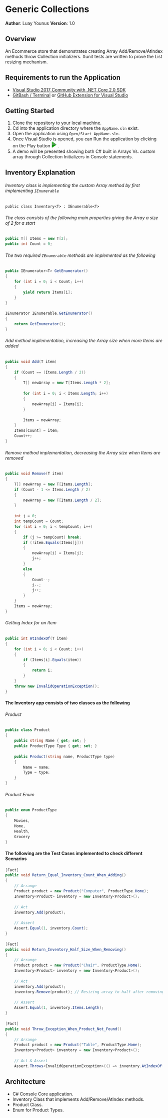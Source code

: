 # Generic Collections

**Author**: Luay Younus
**Version**: 1.0

## Overview
An Ecommerce store that demonstrates creating Array Add/Remove/AtIndex methods throw Collection initializers. Xunit tests are written to prove the List resizing mechanism.

## Requirements to run the Application
- [Visual Studio 2017 Community with .NET Core 2.0 SDK](https://www.microsoft.com/net/core#windowscmd)
- [GitBash / Terminal](https://git-scm.com/downloads) or [GitHub Extension for Visual Studio](https://visualstudio.github.com)

## Getting Started
1. Clone the repository to your local machine.
2. Cd into the application directory where the `AppName.sln` exist.
3. Open the application using `Open/Start AppName.sln`.
4. Once Visual Studio is opened, you can Run the application by clicking on the Play button <img src="https://github.com/luayyounus/Lab02-Unit-Testing/blob/Lab02-Luay/WarCardGame/play-button.jpg" width="16"> .
5. A demo will be presented showing both C# built in Arrays Vs. custom array through Collection Initializers in Console statements.

## Inventory Explanation
###### Inventory class is implementing the custom Array method by first implementing `IEnumerable`
`public class Inventory<T> : IEnumerable<T>`

###### The class consists of the following main properties giving the Array a size of 2 for a start
```C#
public T[] Items = new T[2];
public int Count = 0;
```

###### The two required `IEnumerable` methods are implemented as the following
```C#
public IEnumerator<T> GetEnumerator()
{
    for (int i = 0; i < Count; i++)
    {
        yield return Items[i];
    }
}

IEnumerator IEnumerable.GetEnumerator()
{
    return GetEnumerator();
}
```

###### Add method implementation, increasing the Array size when more Items are added
```C#
public void Add(T item)
{
    if (Count == (Items.Length / 2))
    {
        T[] newArray = new T[Items.Length * 2];

        for (int i = 0; i < Items.Length; i++)
        {
            newArray[i] = Items[i];
        }

        Items = newArray;
    }
    Items[Count] = item;
    Count++;
}
```

###### Remove method implementation, decreasing the Array size when Items are removed
```C#
public void Remove(T item)
{
    T[] newArray = new T[Items.Length];
    if (Count - 1 <= Items.Length / 2)
    {
        newArray = new T[Items.Length / 2];
    }

    int j = 0;
    int tempCount = Count;
    for (int i = 0; i < tempCount; i++)
    {
        if (j >= tempCount) break;
        if (!item.Equals(Items[j]))
        {
            newArray[i] = Items[j];
            j++;
        }
        else
        {
            Count--;
            i--;
            j++;
        }
    }
    Items = newArray;
}
```

###### Getting Index for an Item
```C#
public int AtIndexOf(T item)
{
    for (int i = 0; i < Count; i++)
    {
        if (Items[i].Equals(item))
        {
            return i;
        }
    }
    throw new InvalidOperationException();
}
```

#### The Inventory app consists of two classes as the following
###### Product
```C#
public class Product
{
    public string Name { get; set; }
    public ProductType Type { get; set; }

    public Product(string name, ProductType type)
    {
        Name = name;
        Type = type;
    }
}
```
###### Product Enum
```C#
public enum ProductType
{
    Movies,
    Home,
    Health,
    Grocery
}
```

#### The following are the Test Cases implemented to check different Scenarios
```C#
[Fact]
public void Return_Equal_Inventory_Count_When_Adding()
{
    // Arrange
    Product product = new Product("Computer", ProductType.Home);
    Inventory<Product> inventory = new Inventory<Product>();

    // Act
    inventory.Add(product);

    // Assert
    Assert.Equal(1, inventory.Count);
}

[Fact]
public void Return_Inventory_Half_Size_When_Removing()
{
    // Arrange
    Product product = new Product("Chair", ProductType.Home);
    Inventory<Product> inventory = new Inventory<Product>();

    // Act
    inventory.Add(product);
    inventory.Remove(product); // Resizing array to half after removing

    // Assert
    Assert.Equal(1, inventory.Items.Length);
}

[Fact]
public void Throw_Exception_When_Product_Not_Found()
{
    // Arrange
    Product product = new Product("Table", ProductType.Home);
    Inventory<Product> inventory = new Inventory<Product>();

    // Act & Assert
    Assert.Throws<InvalidOperationException>(() => inventory.AtIndexOf(product));
```

## Architecture
 - C# Console Core application.
 - Inventory Class that implements Add/Remove/AtIndex methods.
 - Product Class.
 - Enum for Product Types.
